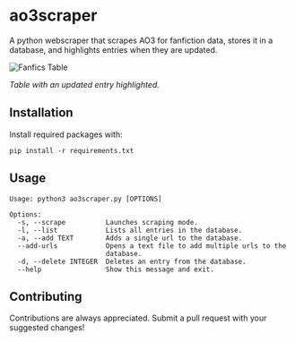 # ao3scraper
A python webscraper that scrapes AO3 for fanfiction data, stores it in a database, and highlights entries when they are updated.

![Fanfics Table](https://i.ibb.co/hgS7BmW/fanfics-table.png)

*Table with an updated entry highlighted.*

## Installation
Install required packages with:

    pip install -r requirements.txt

## Usage
    Usage: python3 ao3scraper.py [OPTIONS]

    Options:
      -s, --scrape          Launches scraping mode.
      -l, --list            Lists all entries in the database.
      -a, --add TEXT        Adds a single url to the database.
      --add-urls            Opens a text file to add multiple urls to the
                            database.
      -d, --delete INTEGER  Deletes an entry from the database.
      --help                Show this message and exit.

## Contributing
Contributions are always appreciated. Submit a pull request with your suggested changes!
